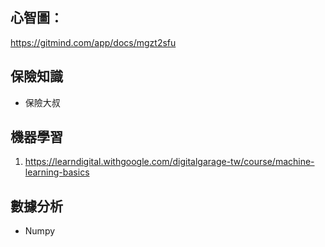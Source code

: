 ## **心智圖：**
https://gitmind.com/app/docs/mgzt2sfu
## 保險知識
* 保險大叔
## 機器學習
1. https://learndigital.withgoogle.com/digitalgarage-tw/course/machine-learning-basics
## 數據分析
* Numpy

